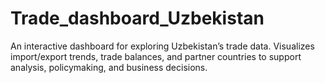 # Trade_dashboard_Uzbekistan
An interactive dashboard for exploring Uzbekistan’s trade data. Visualizes import/export trends, trade balances, and partner countries to support analysis, policymaking, and business decisions.

